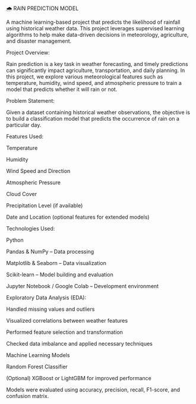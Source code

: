🌧️ RAIN PREDICTION MODEL

A machine learning-based project that predicts the likelihood of rainfall using historical weather data. This project leverages supervised learning algorithms to help make data-driven decisions in meteorology, agriculture, and disaster management.

Project Overview:


Rain prediction is a key task in weather forecasting, and timely predictions can significantly impact agriculture, transportation, and daily planning. In this project, we explore various meteorological features such as temperature, humidity, wind speed, and atmospheric pressure to train a model that predicts whether it will rain or not.

Problem Statement:

Given a dataset containing historical weather observations, the objective is to build a classification model that predicts the occurrence of rain on a particular day.

Features Used:

Temperature

Humidity

Wind Speed and Direction

Atmospheric Pressure

Cloud Cover

Precipitation Level (if available)

Date and Location (optional features for extended models)

Technologies Used:


Python

Pandas & NumPy – Data processing

Matplotlib & Seaborn – Data visualization

Scikit-learn – Model building and evaluation

Jupyter Notebook / Google Colab – Development environment

Exploratory Data Analysis (EDA):


Handled missing values and outliers

Visualized correlations between weather features

Performed feature selection and transformation

Checked data imbalance and applied necessary techniques

Machine Learning Models


Random Forest Classifier


(Optional) XGBoost or LightGBM for improved performance

Models were evaluated using accuracy, precision, recall, F1-score, and confusion matrix.

